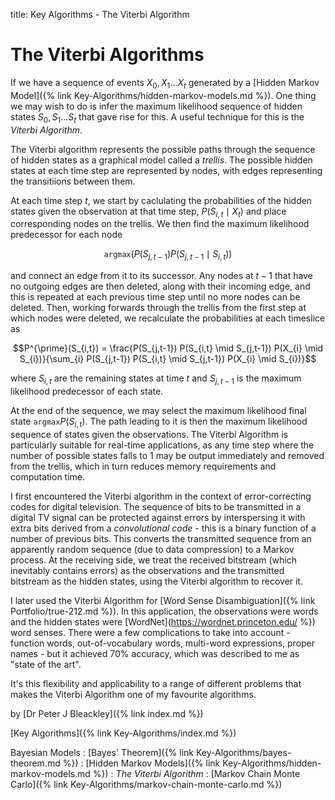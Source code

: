 title: Key Algorithms - The Viterbi Algorithm

# The Viterbi Algorithms

If we have a sequence of events $X_{0},X_{1}...X_{t}$ generated by a [Hidden Markov Model]({% link Key-Algorithms/hidden-markov-models.md %}). One thing we may wish to do is infer the maximum likelihood sequence of hidden states $S_{0},S_{1}...S_{t}$ that gave rise for this. A useful technique for this is the *Viterbi Algorithm*.

The Viterbi algorithm represents the possible paths through the sequence of hidden states as a graphical model called a *trellis*. The possible hidden states at each time step are represented by nodes, with edges representing the transitiions between them.

At each time step $t$, we start by caclulating the probabilities of the hidden states given the observation at that time step, $P(S_{i,t} \mid X_{t})$ and place corresponding nodes on the trellis. We then find the maximum likelihood predecessor for each node

$$\texttt{argmax} \left( P(S_{j,t-1}) P(S_{j,t-1} \mid S_{i,t}) \right)$$

and connect an edge from it to its successor. Any nodes at $t-1$ that have no outgoing edges are then deleted, along with their incoming edge, and this is repeated at each previous time step until no more nodes can be deleted. Then, working forwards through the trellis from the first step at which nodes were deleted, we recalculate the probabilities at each timeslice as 

$$P^{\prime}(S_{i,t}) = \frac{P(S_{j,t-1}) P(S_{i,t} \mid S_{j,t-1}) P(X_{i} \mid S_{i})}{\sum_{i} P(S_{j,t-1}) P(S_{i,t} \mid S_{j,t-1}) P(X_{i} \mid S_{i})}$$

where $S_{i,t}$ are the remaining states at time $t$ and $S_{j,t-1}$ is the maximum likelihood predecessor of each state. 

At the end of the sequence, we may select the maximum likelihood final state $\texttt{argmax} P(S_{i,t})$. The path leading to it is then the maximum likelihood sequence of states given the observations. The Viterbi Algorithm is particularly suitable for real-time applications, as any time step where the number of possible states falls to 1 may be output immediately and removed from the trellis, which in turn reduces memory requirements and computation time.

I first encountered the Viterbi algorithm in the context of error-correcting codes for digital television. The sequence of bits to be transmitted in a digital TV signal can be protected against errors by interspersing it with extra bits derived from a *convolutional code* - this is a binary function of a number of previous bits. This converts the transmitted sequence from an apparently random sequence (due to data compression) to a Markov process. At the receiving side, we treat the received bitstream (which inevitably contains errors) as the observations and the transmitted bitstream as the hidden states, using the Viterbi algorithm to recover it.

I later used the Viterbi Algorithm for [Word Sense Disambiguation]({% link Portfolio/true-212.md %}). In this application, the observations were words and the hidden states were [WordNet](https://wordnet.princeton.edu/ %}) word senses. There were a few complications to take into account - function words, out-of-vocabulary words, multi-word expressions, proper names - but it achieved 70% accuracy, which was described to me as "state of the art".

It's this flexibility and applicability to a range of different problems that makes the Viterbi Algorithm one of my favourite algorithms.

by [Dr Peter J Bleackley]({% link index.md %})

[Key Algorithms]({% link Key-Algorithms/index.md %})

Bayesian Models
: [Bayes' Theorem]({% link Key-Algorithms/bayes-theorem.md %})
: [Hidden Markov Models]({% link Key-Algorithms/hidden-markov-models.md %})
: *The Viterbi Algorithm*
: [Markov Chain Monte Carlo]({% link Key-Algorithms/markov-chain-monte-carlo.md %})
